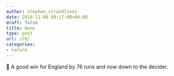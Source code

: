 ```yaml
---
author: stephen_strandlines
date: 2019-11-08 09:17:00+00:00
draft: false
title: None
type: post
url: /78/
categories:
- nature
---
```


🏏 A good win for England by 76 runs and now down to the decider. 
